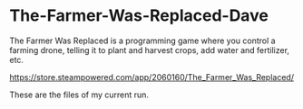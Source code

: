 # The-Farmer-Was-Replaced-Dave

The Farmer Was Replaced is a programming game where you control a farming drone, telling it to plant and harvest crops, add water and fertilizer, etc.

https://store.steampowered.com/app/2060160/The_Farmer_Was_Replaced/

These are the files of my current run. 
